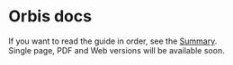 # Orbis docs

If you want to read the guide in order, see the [Summary](./SUMMARY.md). \
Single page, PDF and Web versions will be available soon.
